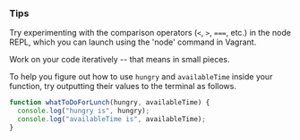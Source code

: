 ### Tips

Try experimenting with the comparison operators (`<`, `>`, `===`, etc.) in the node REPL, which you can launch using the 'node' command in Vagrant.

Work on your code iteratively -- that means in small pieces.

To help you figure out how to use `hungry` and `availableTime` inside your function, try outputting their values to the terminal as follows.

```javascript
function whatToDoForLunch(hungry, availableTime) {
  console.log("hungry is", hungry);
  console.log("availableTime is", availableTime);
}
```